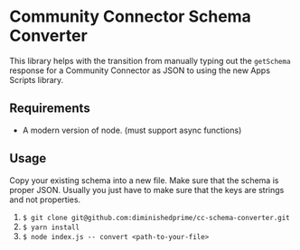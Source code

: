 # Community Connector Schema Converter

This library helps with the transition from manually typing out the `getSchema`
response for a Community Connector as JSON to using the new Apps Scripts
library.

## Requirements

+  A modern version of node. (must support async functions)

## Usage
Copy your existing schema into a new file. Make sure that the schema is proper
JSON. Usually you just have to make sure that the keys are strings and not
properties.

1.  `$ git clone git@github.com:diminishedprime/cc-schema-converter.git`
1.  `$ yarn install`
1.  `$ node index.js -- convert <path-to-your-file>`
